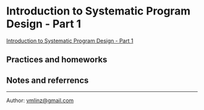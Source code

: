 # Introduction to Systematic Program Design - Part 1 #

[Introduction to Systematic Program Design - Part 1]([https://class.coursera.org/programdesign-001/class/index])

## Practices and homeworks ##

## Notes and referrencs ##

----------
Author:
vmlinz@gmail.com
